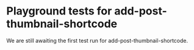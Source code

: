# Playground tests for add-post-thumbnail-shortcode
We are still awaiting the first test run for add-post-thumbnail-shortcode.

